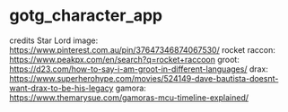 # gotg_character_app

credits
Star Lord image: https://www.pinterest.com.au/pin/37647346874067530/
rocket raccon: https://www.peakpx.com/en/search?q=rocket+raccoon
groot: https://d23.com/how-to-say-i-am-groot-in-different-languages/
drax: https://www.superherohype.com/movies/524149-dave-bautista-doesnt-want-drax-to-be-his-legacy
gamora: https://www.themarysue.com/gamoras-mcu-timeline-explained/